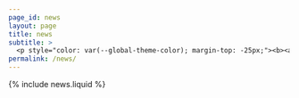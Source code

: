 ```yaml
---
page_id: news
layout: page
title: news
subtitle: >
  <p style="color: var(--global-theme-color); margin-top: -25px;"><b><a href="https://marcorosso.com/it/novità/">novità</a>&nbsp;|&nbsp;<a href="https://marcorosso.com/es/novedades/">novedades</a></b></p>
permalink: /news/
---
```


  {% include news.liquid %}

